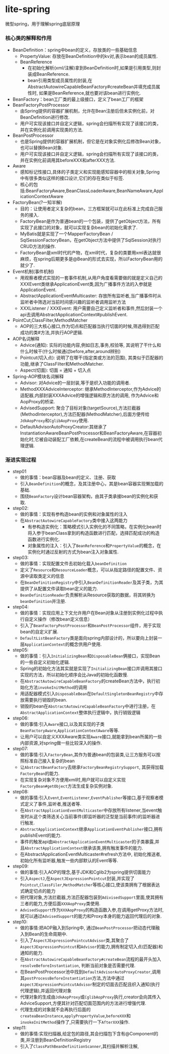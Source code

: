 # lite-spring

微型spring，用于理解spring底层原理

### 核心类的解释和作用

- BeanDefinition：spring中bean的定义，存放类的一些基础信息
    - PropertyValue: 存放在BeanDefinition中的kv对,表示bean的成员属性.
    - BeanReference
        - 在初始化解析(xml/注解)拿到BeanDefinition时,如果是引用类型,则封装成BeanReference.
        - bean引用类型成员属性的封装,在AbstractAutowireCapableBeanFactory#createBean并填充成员属性时, 如果是BeanReference,就也要对该bean进行实例化.
- BeanFactory：bean工厂类的最上级接口，定义了bean工厂的框架
- BeanFactoryPostProcessor
    - 由Spring提供的容器扩展机制，允许在Bean注册后但未实例化前，对BeanDefinition进行修改.
    - 用户可实现该接口并自定义逻辑，spring会扫描所有实现了该接口的类，并在实例化前调用实现类的方法.
- BeanPostProcessor
    - 也是Spring提供的容器扩展机制，但它是在对象实例化后修改Bean对象，也可以替换Bean对象.
    - 用户可实现该接口并自定义逻辑，spring会扫描所有实现了该接口的类，并在实例化前调用其beforeXXX和afterXXX方法.
- Aware
    - 感知标记性接口,具体的子类定义和实现能感知容器中的相关对象,Spring中有很多类似这样的接口设计,它们的存在类似于标签.
    - 核心的包括:BeanFactoryAware,BeanClassLoaderAware,BeanNameAware,ApplicationContextAware
- FactoryBean(?一知半解)
    - 目的：让使用者定义复杂的bean，三方框架就可以在此标准上完成自己服务的接入.
    - FactoryBean是作为普通bean的一个包装，提供了getObject方法，所有实现了此接口的对象，就可以实现复杂bean的初始化需求了.
    - MyBatis就是实现了一个MapperFactoryBean / SqlSessionFactoryBean，在getObject方法中提供了SqlSession对执行CRUD方法的操作.
    - FactoryBean是xml时代的产物，在xml时代，复杂的类要用xml表达就很麻烦，在spring后期更多是@Bean的形式去实现，所以FactoryBean用的就少了.
- Event机制(事件机制)
    - 用观察者模式实现的一套事件机制,从用户角度看需要做的就是定义自己的XXXEvent类继承ApplicationEvent类,因为广播事件方法的入参就是ApplicationEvent.
    - AbstractApplicationEventMulticaster: 存放所有监听者,当广播事件时从监听者中筛选对当前时间感兴趣的监听者调用监听方法
    - XXXListener / XXXEvent: 用户需要自己定义监听者和事件,然后封装一个api去调用AbstractApplicationContext#publishEvent.
- PointCut,ClassFilter,MethodMatcher
    - AOP的三大核心接口,作为切点和匹配器当执行切面的时候,筛选得到匹配成功的类#方法,并执行AOP逻辑.
- AOP名词解释
    - Advice(通知): 实际的功能内容,例如日志,事务,校验等, 其说明了干什么和什么时候干(什么时候通过before,after,around辨别)
    - Pointcut(切入点): 说明了在哪干(指定类或方法的范围), 其类似于匹配器的功能,继承了ClassFilter和MethodMatcher.
    - Aspect(切面): 切面 = 通知 + 切入点
- Spring-AOP模块名词解释
  - Advisor: 对Advice的一层封装,等于是织入功能的调用者.
  - MethodXXXAdviceInterceptor: 继承MethodInterceptor,作为Advice的适配器,内部封装XXXAdvice的增强逻辑和原方法的调用, 作为Advice和AopProxy的桥梁.
  - AdvisedSupport: 聚合了目标对象(targetSource),方法拦截器(MethodInterceptor),方法匹配器(MethodMatcher),后面方便传给`JdkAopProxy`和`CglibAopProxy`使用.
  - DefaultAdvisorAutoProxyCreator:其继承了InstantiationAwareBeanPostProcessor和BeanFactoryAware,在容器初始化时,它被自动装配工厂依赖,在createBean的流程中被调用执行bean代理逻辑.



### 渐进实现过程

- step01
    - 做的事情：bean容器及bean的定义、注册、获取
    - 引入`BeanDefinition`的概念，及其注册中心，其是bean容器实现懒加载的基础.
    - 围绕`BeanFactory`设计bean容器架构，由其子类承接bean的实例化和获取.
- step02:
    - 做的事情：实现有参构造bean的实例和对象属性的注入
    - 在`AbstractAutowireCapableFactory`类中接入这两能力
        - 有参构造实例化：策略模式引入实例化的不同策略，在实例化bean时将入参于beanClass拿到的构造函数进行匹配，选择匹配成功的构造函数进行实例化.
        - 对象属性的注入：引入了`BeanReference`和`PropertyValue`的概念，在实例化时通过反射的方式为bean注入对象属性.
- step03:
    - 做的事情：实现配置文件去初始化载入`beanDefinition`
    - 定义了`Resource`和`ResourceLoader`概念，可以从指定路径的配置文件、资源中读取类定义的信息
    - 在`BeanDefinitionRegistry`中引入`BeanDefinitionReader`及其子类，为其提供了从配置文件读取bean定义的能力.
    - `BeanDefinitionReader`负责解析从Resource获取的数据，将其转换为`beanDefinition`并注册.
- step04:
    - 做的事情：实现应用上下文允许用户在Bean对象从注册到实例化过程中执行自定义操作（修改bean定义信息）
    - 引入了`BeanFactoryPostProcessor`和`BeanPostProcessor`组件，用于实现bean的自定义扩展.
    - `DefaultListBeanFactory`类是面向spring内部设计的，所以要向上封装一层`ApplicationContext`的概念供用户使用.
- step05:
    - 做的事情：引入`InitializingBean`和`DisposableBean`俩接口，实现Bean的一些自定义初始化逻辑.
    - Spring的初始化方法其实就是实现了`InitializingBean`接口并调用其接口实现的方法，所以初始化顺序会比Java的初始化函数慢.
    - 在`AbstractAutowireCapableBeanFactory`的createBean方法中，执行初始化方法`invokeInitMethod`的调用
    - 用适配器模式引入`DisposableBean`在`DefaultSingletonBeanRegistry`中存放需要执行销毁的bean.
    - 销毁的bean在`AbstractAutowireCapableBeanFactory`中进行注册，在`AbstractApplicationContext`整体执行逻辑中，执行销毁逻辑
- step06:
    - 做的事情:引入`Aware`接口,以及其实现的子类`BeanFactoryAware`,`ApplicationContextAware`等等.
    - 让用户可以自定义XXXAware类实现`Aware`接口,就能拿到bean所属的一些内部资源,对spring做一些比较深入的操作.
- step07:
    - 做的事情:引入`FactoryBean`,其作为普通bean的包装类,让三方服务可以按照标准自己接入复杂的bean
    - 让`AbstractBeanFactory`去继承`FactoryBeanRegistrySupport`, 其获得加载`FactoryBean`的能力.
    - 在实现复杂对象不方便用xml时,用户就可以自定义实现`FactoryBean#getObject`方法生成复杂实例对象.
- step08:
    - 做的事情:引入`Event`,`EventListener`,`EventPublisher`等接口,基于观察者模式定义了事件,监听者,推送者等.
    - 在`AbstractApplicationEventMulticaster`中存放所有listener,当event触发时从这个类筛选关心当前事件(即监听器的泛型是当前事件)的监听器进行触发.
    - `AbstractApplicationContext`继承`ApplicationEventPublisher`接口,拥有publishEvent的能力.
    - 事件的触发api由`AbstractApplicationEventMulticaster`的子类暴露,并且`AbstractApplicationContext`继承该类,拥有触发事件的能力.
    - 在AbstractApplicationEventMulticaster#refresh方法中, 初始化推送者,初始化所有监听器,触发一些内部默认的Event等等.
- step09:
    - 做的事情:引入AOP的理念,基于JDK和Cglib2为spring提供切面能力
    - 引入`AspectJ`,在`AspectJExpressionPointcut`封装,并实现了`Pointcut`,`ClassFiler`,`MethodMatcher`等核心接口,使该类拥有了根据表达式确定切点的能力
    - 把代理对象,方法拦截器,方法匹配器包装到`AdivisedSupport`里面,使其拥有三者的能力,方便后面`XXXAopProxy`类使用.
    - `AdvisedSupport`作为`XXXAopProxy`的构造函数入参,在调用getProxy方法时,就可以通过`AdvisedSupport`的能力和Proxy本身的能力返回代理后的对象.
- step10:
    - 做的事情:把AOP融入到Spring中, 通过`BeanPostProcessor`把动态代理融入到Bean的生命周期中.
    - 引入了`AspectJExpressionPointcutAdvisor`类,其聚合了`AspectJExpressionPointcut`和`Advisor`的能力,拥有制定切入点(匹配器)和通知的能力.
    - 在`AbstractAutowireCapableBeanFactory#createBean`流程的最开头加入`resolveBeforeInstantiation`, 判断当前对象是否需要代理.
    - 在BeanPostProcessor池中找到`DefaultAdvisorAutoProxyCreator`,调用其`postProcessBeforeInstantiation`方法,方法中通过`AspectJExpressionPointcutAdvisor`制定的切面去匹配且织入通知(执行代理逻辑),并返回代理对象
    - 代理对象的生成由`JdkAopProxy`或`CglibAopProxy`执行,creator会向其传入AdviceSupport,方便其针对匹配切面范围内的方法进行增强代理.
    - 代理生成的对象就不会再执行后面的`createaBeanInstance`,`applyPropertyValue`,`beforeXXX`和`invokeInitMethod`操作了,只需要执行一下`AfterXXX`操作.
- step11:
    - 做的事情:实现扫描器,给定包的路径,其会扫描包下含有@Component的类,并注册到BeanDefinitionRegistry
    - 引入了`ClassPathBeanDefinitionScanner`,其扫描并解析注解,